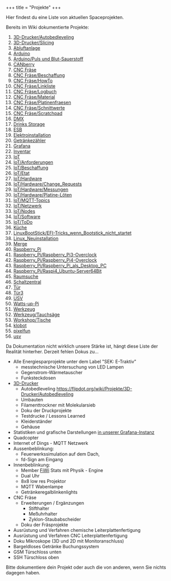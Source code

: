 +++
title = "Projekte"
+++

Hier findest du eine Liste von aktuellen Spaceprojekten.

Bereits im Wiki dokumentierte Projekte:

1. [3D-Drucker/Autobedleveling](https://flipdot.org/wiki/Projekte/3D-Drucker/Autobedleveling)
1. [3D-Drucker/Slicing](https://flipdot.org/wiki/Projekte/3D-Drucker/Slicing)
1. [Abluftanlage](https://flipdot.org/wiki/Projekte/Abluftanlage)
1. [Arduino](https://flipdot.org/wiki/Projekte/Arduino)
1. [Arduino/Puls und Blut-Sauerstoff](https://flipdot.org/wiki/Projekte/Arduino/Puls%20und%20Blut-Sauerstoff)
1. [CANberry](https://flipdot.org/wiki/Projekte/CANberry)
1. [CNC Fräse](https://flipdot.org/wiki/Projekte/CNC%20Fräse)
1. [CNC Fräse/Beschaffung](https://flipdot.org/wiki/Projekte/CNC%20Fräse/Beschaffung)
1. [CNC Fräse/HowTo](https://flipdot.org/wiki/Projekte/CNC%20Fräse/HowTo)
1. [CNC Fräse/Linkliste](https://flipdot.org/wiki/Projekte/CNC%20Fräse/Linkliste)
1. [CNC Fräse/Logbuch](https://flipdot.org/wiki/Projekte/CNC%20Fräse/Logbuch)
1. [CNC Fräse/Material](https://flipdot.org/wiki/Projekte/CNC%20Fräse/Material)
1. [CNC Fräse/Platinenfraesen](https://flipdot.org/wiki/Projekte/CNC%20Fräse/Platinenfraesen)
1. [CNC Fräse/Schnittwerte](https://flipdot.org/wiki/Projekte/CNC%20Fräse/Schnittwerte)
1. [CNC Fräse/Scratchpad](https://flipdot.org/wiki/Projekte/CNC%20Fräse/Scratchpad)
1. [DMX](https://flipdot.org/wiki/Projekte/DMX)
1. [Drinks Storage](https://flipdot.org/wiki/Projekte/Drinks%20Storage)
1. [ESB](https://flipdot.org/wiki/Projekte/ESB)
1. [Elektroinstallation](https://flipdot.org/wiki/Projekte/Elektroinstallation)
1. [Getränkezähler](https://flipdot.org/wiki/Projekte/Getränkezähler)
1. [Grafana](https://flipdot.org/wiki/Projekte/Grafana)
1. [Inventar](https://flipdot.org/wiki/Projekte/Inventar)
1. [IoT](https://flipdot.org/wiki/Projekte/IoT)
1. [IoT/Anforderungen](https://flipdot.org/wiki/Projekte/IoT/Anforderungen)
1. [IoT/Beschaffung](https://flipdot.org/wiki/Projekte/IoT/Beschaffung)
1. [IoT/Etat](https://flipdot.org/wiki/Projekte/IoT/Etat)
1. [IoT/Hardware](https://flipdot.org/wiki/Projekte/IoT/Hardware)
1. [IoT/Hardware/Change_Requests](https://flipdot.org/wiki/Projekte/IoT/Hardware/Change_Requests)
1. [IoT/Hardware/Messungen](https://flipdot.org/wiki/Projekte/IoT/Hardware/Messungen)
1. [IoT/Hardware/Platine-Löten](https://flipdot.org/wiki/Projekte/IoT/Hardware/Platine-Löten)
1. [IoT/MQTT-Topics](https://flipdot.org/wiki/Projekte/IoT/MQTT-Topics)
1. [IoT/Netzwerk](https://flipdot.org/wiki/Projekte/IoT/Netzwerk)
1. [IoT/Nodes](https://flipdot.org/wiki/Projekte/IoT/Nodes)
1. [IoT/Software](https://flipdot.org/wiki/Projekte/IoT/Software)
1. [IoT/ToDo](https://flipdot.org/wiki/Projekte/IoT/ToDo)
1. [Küche](https://flipdot.org/wiki/Projekte/Küche)
1. [LinuxBootStick/EFI-Tricks_wenn_Bootstick_nicht_startet](https://flipdot.org/wiki/Projekte/LinuxBootStick/EFI-Tricks_wenn_Bootstick_nicht_startet)
1. [Linux_Neuinstallation](https://flipdot.org/wiki/Projekte/Linux_Neuinstallation)
1. [Merge](https://flipdot.org/wiki/Projekte/Merge)
1. [Raspberry_Pi](https://flipdot.org/wiki/Projekte/Raspberry_Pi)
1. [Raspberry_Pi/Raspberry_Pi3-Overclock](https://flipdot.org/wiki/Projekte/Raspberry_Pi/Raspberry_Pi3-Overclock)
1. [Raspberry_Pi/Raspberry_Pi4-Overclock](https://flipdot.org/wiki/Projekte/Raspberry_Pi/Raspberry_Pi4-Overclock)
1. [Raspberry_Pi/Raspberry_Pi_als_Desktop_PC](https://flipdot.org/wiki/Projekte/Raspberry_Pi/Raspberry_Pi_als_Desktop_PC)
1. [Raspberry_Pi/Raspi4_Ubuntu-Server64Bit](https://flipdot.org/wiki/Projekte/Raspberry_Pi/Raspi4_Ubuntu-Server64Bit)
1. [Raumsuche](https://flipdot.org/wiki/Projekte/Raumsuche)
1. [Schaltzentral](https://flipdot.org/wiki/Projekte/Schaltzentral)
1. [Tür](https://flipdot.org/wiki/Projekte/Tür)
1. [Tür3](https://flipdot.org/wiki/Projekte/Tür3)
1. [USV](https://flipdot.org/wiki/Projekte/USV)
1. [Watts-up-Pi](https://flipdot.org/wiki/Projekte/Watts-up-Pi)
1. [Werkzeug](https://flipdot.org/wiki/Projekte/Werkzeug)
1. [Werkzeug/Tauchsäge](https://flipdot.org/wiki/Projekte/Werkzeug/Tauchsäge)
1. [Workshop/Tische](https://flipdot.org/wiki/Projekte/Workshop/Tische)
1. [klobot](https://flipdot.org/wiki/Projekte/klobot)
1. [pixelfun](https://flipdot.org/wiki/Projekte/pixelfun)
1. [usv](https://flipdot.org/wiki/Projekte/usv)

Da Dokumentation nicht wirklich unsere Stärke ist, hängt diese Liste der
Realität hinterher. Derzeit fehlen Dokus zu...

- Alle Energiesparprojekte unter dem Label \"SEK: E-Traktiv\"
  - messtechnische Untersuchung von LED Lampen
  - Gegenstrom-Wärmetauscher
  - Funksteckdosen
- [3D-Drucker](https://flipdot.org/wiki/3D-Drucker)
  - Autobedleveling
        <https://flipdot.org/wiki/Projekte/3D-Drucker/Autobedleveling>
  - Umbauten
  - Filamenttrockner mit Molekularsieb
  - Doku der Druckprojekte
  - Testdrucke / Lessons Learned
  - Kleiderständer
  - Gehäuse
- Statistiken und grafische Darstellungen [in unserer
    Grafana-Instanz](https://stats.flipdot.org/dashboard/db/users)
- Quadcopter
- Internet of Dings - MQTT Netzwerk
- Aussenbeblinkung:
  - Feuerwerkssimulation auf dem Dach,
  - fd-Sign am Eingang
- Innenbeblinkung:
  - Member [FiWi](https://flipdot.org/wiki/FiWi) Stats mit Physik - Engine
  - Dual Uhr
  - 8x8 low res Projektor
  - MQTT Wabenlampe
  - Getränkeregalblinkenlights
- CNC Fräse
  - Erweiterungen / Ergänzungen
    - Stifthalter
    - Meßuhrhalter
    - Zyklon-Staubabscheider
  - Doku der Fräsprojekte
- Ausrüstung und Verfahren chemische Leiterplattenfertigung
- Ausrüstung und Verfahren CNC Leiterplattenfertigung
- Doku Mikroskope (3D und 2D mit Monitoranschluss)
- Bargeldloses Getränke Buchungssystem
- GSM Türschloss unten
- SSH Türschloss oben

Bitte dokumentiere dein Projekt oder auch die von anderen, wenn Sie nichts dagegen haben.
